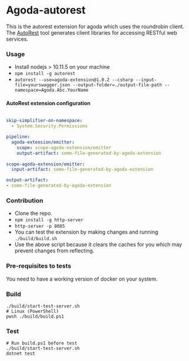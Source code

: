 
# Agoda-autorest

This is the autorest extension for agoda which uses the roundrobin client.
The [AutoRest](https://github.com/Azure/autorest) tool generates client libraries for accessing RESTful web services.

### Usage

- Install nodejs > 10.11.5 on your machine
- `npm install -g autorest`
- `autorest --use=agoda-extension@1.0.2 --csharp --input-file=yourswagger.json --output-folder=./output-file-path --namespace=Agoda.Abc.YourName`

#### AutoRest extension configuration

``` yaml

skip-simplifier-on-namespace: 
  - System.Security.Permissions

pipeline:
  agoda-extension/emitter:
    scope: scope-agoda-extension/emitter 
    output-artifact: some-file-generated-by-agoda-extension
  
scope-agoda-extension/emitter:
  input-artifact: some-file-generated-by-agoda-extension

output-artifact:
- some-file-generated-by-agoda-extension
```

### Contribution

- Clone the repo. 
- `npm install -g http-server`
- `http-server -p 8085`
- You can test the extension by making changes and running `./build/build.sh`
- Use the above script because it clears the caches for you which may prevent changes from reflecting.

### Pre-requisites to tests

You need to have a working version of docker on your system.

### Build

```
./build/start-test-server.sh
# Linux (PowerShell)
pwsh ./build/build.ps1
```

### Test
```
# Run build.ps1 before test
./build/start-test-server.sh  
dotnet test
```
